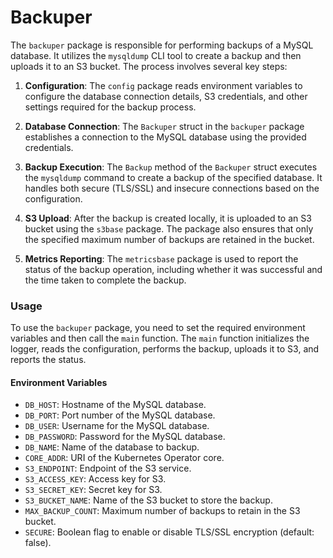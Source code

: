 # Backuper

The `backuper` package is responsible for performing backups of a MySQL database. It utilizes the `mysqldump` CLI tool to create a backup and then uploads it to an S3 bucket. The process involves several key steps:

1. **Configuration**: The `config` package reads environment variables to configure the database connection details, S3 credentials, and other settings required for the backup process.

2. **Database Connection**: The `Backuper` struct in the `backuper` package establishes a connection to the MySQL database using the provided credentials.

3. **Backup Execution**: The `Backup` method of the `Backuper` struct executes the `mysqldump` command to create a backup of the specified database. It handles both secure (TLS/SSL) and insecure connections based on the configuration.

4. **S3 Upload**: After the backup is created locally, it is uploaded to an S3 bucket using the `s3base` package. The package also ensures that only the specified maximum number of backups are retained in the bucket.

5. **Metrics Reporting**: The `metricsbase` package is used to report the status of the backup operation, including whether it was successful and the time taken to complete the backup.

### Usage

To use the `backuper` package, you need to set the required environment variables and then call the `main` function. The `main` function initializes the logger, reads the configuration, performs the backup, uploads it to S3, and reports the status.

#### Environment Variables

- `DB_HOST`: Hostname of the MySQL database.
- `DB_PORT`: Port number of the MySQL database.
- `DB_USER`: Username for the MySQL database.
- `DB_PASSWORD`: Password for the MySQL database.
- `DB_NAME`: Name of the database to backup.
- `CORE_ADDR`: URI of the Kubernetes Operator core.
- `S3_ENDPOINT`: Endpoint of the S3 service.
- `S3_ACCESS_KEY`: Access key for S3.
- `S3_SECRET_KEY`: Secret key for S3.
- `S3_BUCKET_NAME`: Name of the S3 bucket to store the backup.
- `MAX_BACKUP_COUNT`: Maximum number of backups to retain in the S3 bucket.
- `SECURE`: Boolean flag to enable or disable TLS/SSL encryption (default: false).
